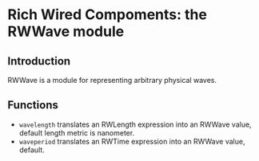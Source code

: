 Rich Wired Compoments: the RWWave module
========================================

Introduction
------------

RWWave is a module for representing arbitrary physical waves.

Functions
---------

* `wavelength` translates an RWLength expression into an RWWave value, default length metric is nanometer.
* `waveperiod` translates an RWTime expression into an RWWave value, default.
